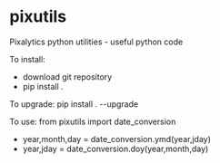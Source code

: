 # pixutils
Pixalytics python utilities - useful python code

To install:
- download git repository
- pip install .

To upgrade: pip install . --upgrade

To use: from pixutils import date_conversion
- year,month,day = date_conversion.ymd(year,jday)
- year,jday = date_conversion.doy(year,month,day)
